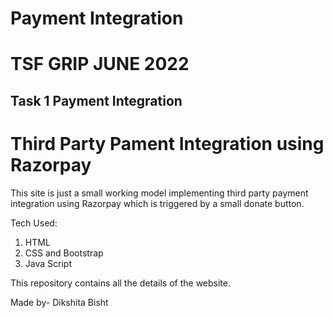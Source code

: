 # Payment Integration

# TSF GRIP JUNE 2022 

## Task 1 Payment Integration

# Third Party Pament Integration using Razorpay

This site is just a small working model implementing third party payment integration using Razorpay which is triggered by a small donate button.

Tech Used:
1. HTML
2. CSS and Bootstrap
3. Java Script

This repository contains all the details of the website. 

Made by-
Dikshita Bisht

